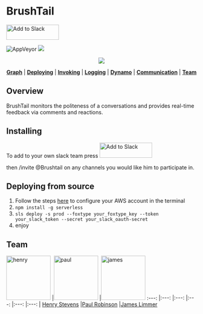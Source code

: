 # BrushTail
<a href="https://slack.com/oauth/authorize?scope=incoming-webhook,commands,bot,mpim:read,mpim:write,im:read,im:write,reactions:write,reactions:read&client_id=2437318132.83678354932">
    <img alt="Add to Slack" height="40" width="139" src="https://platform.slack-edge.com/img/add_to_slack.png" srcset="https://platform.slack-edge.com/img/add_to_slack.png 1x, https://platform.slack-edge.com/img/add_to_slack@2x.png 2x" />
    </a>

![AppVeyor](https://img.shields.io/badge/serverless%3F-yes-green.svg)
[![](https://img.shields.io/badge/awesome%3F-yes-red.svg)][vote]

[travis]: https://travis-ci.org/b4b4r07/dotfiles
[license]: ./doc/LICENSE-MIT.txt
[platform]: ./doc/OS_X.md
[vote]: https://voting-badge.herokuapp.com/vote?url=https://github.com/b4b4r07/dotfiles
[doc]: ./etc/README.md
[bitdeli]: https://bitdeli.com/free
[dotfiles]: http://b4b4r07.com/dotfiles
<p align="center">
<a name="top" href="http://www.nextfaze.com"><img src="http://i.imgur.com/QPnD0FX.png"></a>
</p>

<p align="center">
<b><a href="https://drive.google.com/a/nextfaze.com/file/d/0B22Pt-mTDOHMZmpVUW9GdUtzZ1U/view?usp=sharing">Graph</a></b>
|
<b><a href="#deploying">Deploying</a></b>
|
<b><a href="#invoking">Invoking</a></b>
|
<b><a href="#logging">Logging</a></b>
|
<b><a href="#dynamo">Dynamo</a></b>
|
<b><a href="#communication">Communication</a></b>
|
<b><a href="#team">Team</a></b>
</p>

## Overview

BrushTail monitors the politeness of a conversations and provides real-time feedback via comments and reactions.

## Installing

To add to your own slack team press  <a href="https://slack.com/oauth/authorize?scope=incoming-webhook,commands,bot,mpim:read,mpim:write,im:read,im:write,reactions:write,reactions:read&client_id=2437318132.83678354932">
    <img alt="Add to Slack" height="40" width="139" src="https://platform.slack-edge.com/img/add_to_slack.png" srcset="https://platform.slack-edge.com/img/add_to_slack.png 1x, https://platform.slack-edge.com/img/add_to_slack@2x.png 2x" />
    </a>


then /invite @Brushtail on any channels you would like him to participate in.

## Deploying from source

1. Follow the steps [here](http://docs.aws.amazon.com/cli/latest/userguide/cli-chap-getting-started.html) to configure your AWS account in the terminal
2. `npm install -g serverless`
3. `sls deploy -s prod --foxtype your_foxtype_key --token your_slack_token --secret your_slack_oauth-secret`
4. enjoy
    

## Team

[<img alt="henry" src="https://avatars3.githubusercontent.com/u/5061604?v=3&s=466" width="117">](https://github.com/henrystevens) |[<img alt="paul" src="https://pbs.twimg.com/profile_images/596420075818586112/2OL4JoPF.jpg" width="117">](https://www.google.com) |[<img alt="james" src="https://bitbucket-assetroot.s3.amazonaws.com/c/photos/2015/Jul/21/1981462265-5-sidewaiise-avatar.png" width="117">](https://www.google.com)
:---: |:---: |:---: |:---: |:---: |:---: |
[Henry Stevens](https://github.com/henrystevens) |[Paul Robinson](https://www.google.com) |[James Limmer](https://www.google.com) 
